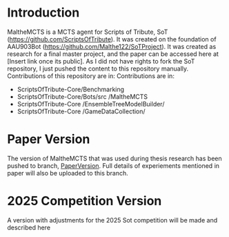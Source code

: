# Introduction
MaltheMCTS is a MCTS agent for Scripts of Tribute, SoT (https://github.com/ScriptsOfTribute). It was created on the foundation of AAU903Bot (https://github.com/Malthe122/SoTProject).
It was created as research for a final master project, and the paper can be accessed here at \[Insert link once its public\].
As I did not have rights to fork the SoT repository, I just pushed the content to this repository manually.
Contributions of this repository are in:
Contributions are in:
- ScriptsOfTribute-Core/Benchmarking
- ScriptsOfTribute-Core/Bots/src
/MaltheMCTS
- ScriptsOfTribute-Core
/EnsembleTreeModelBuilder/
- ScriptsOfTribute-Core
/GameDataCollection/
# Paper Version
The version of MaltheMCTS that was used during thesis research has been pushed to branch, [PaperVersion](https://github.com/Malthe122/MaltheMCTS/tree/PaperVersion).
Full details of experiements mentioned in paper will also be uploaded to this branch.
# 2025 Competition Version
A version with adjustments for the 2025 Sot competition will be made and described here
